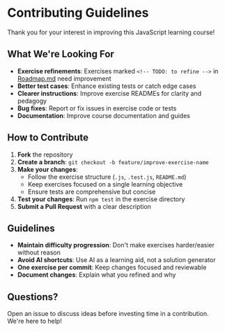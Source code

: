 # Contributing Guidelines

Thank you for your interest in improving this JavaScript learning course!

## What We're Looking For

- **Exercise refinements**: Exercises marked `<!-- TODO: to refine -->` in [Roadmap.md](Roadmap.md) need improvement
- **Better test cases**: Enhance existing tests or catch edge cases
- **Clearer instructions**: Improve exercise READMEs for clarity and pedagogy
- **Bug fixes**: Report or fix issues in exercise code or tests
- **Documentation**: Improve course documentation and guides

## How to Contribute

1. **Fork** the repository
2. **Create a branch**: `git checkout -b feature/improve-exercise-name`
3. **Make your changes**:
   - Follow the exercise structure (`.js`, `.test.js`, `README.md`)
   - Keep exercises focused on a single learning objective
   - Ensure tests are comprehensive but concise
4. **Test your changes**: Run `npm test` in the exercise directory
5. **Submit a Pull Request** with a clear description

## Guidelines

- **Maintain difficulty progression**: Don't make exercises harder/easier without reason
- **Avoid AI shortcuts**: Use AI as a learning aid, not a solution generator
- **One exercise per commit**: Keep changes focused and reviewable
- **Document changes**: Explain what you refined and why

## Questions?

Open an issue to discuss ideas before investing time in a contribution. We're here to help!
